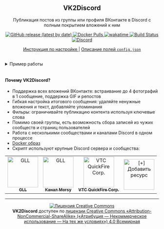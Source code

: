 <h2 align="center">
    VK2Discord
</h2>
<p align="center">
    Публикация постов из группы или профиля ВКонтакте в Discord с полным покрытием вложений к ним
</p>
<p align="center">
    <a href="https://github.com/MrZillaGold/VK2Discord/releases/latest">
        <img alt="GitHub release (latest by date)" src="https://img.shields.io/github/v/release/MrZillaGold/VK2Discord?label=%D0%9F%D0%BE%D1%81%D0%BB%D0%B5%D0%B4%D0%BD%D1%8F%D1%8F%20%D0%B2%D0%B5%D1%80%D1%81%D0%B8%D1%8F&logo=github">
    </a>
    <a href="https://hub.docker.com/r/mrzillagold/vk2discord">
        <img alt="Docker Pulls" src="https://img.shields.io/docker/pulls/mrzillagold/vk2discord?label=%D0%97%D0%B0%D0%B3%D1%80%D1%83%D0%B7%D0%BA%D0%B8%20Docker&logo=docker">
    </a>
    <a href="https://wakatime.com/badge/github/MrZillaGold/VK2Discord">
        <img alt="wakatime" src="https://wakatime.com/badge/github/MrZillaGold/VK2Discord.svg">
    </a>
    <a href="https://github.com/MrZillaGold/VK2Discord/actions/workflows/ci.yml">
        <img alt="Build Status" src="https://github.com/MrZillaGold/VK2Discord/actions/workflows/ci.yml/badge.svg">
    </a>
    <a href="https://discord.gg/tavKS3WSFE">
        <img src="https://img.shields.io/discord/714407016604369008.svg?label=&logo=discord&logoColor=ffffff&color=5865F2&labelColor=5865F2" alt="Discord">
    </a>
</p>
<p align="center">
  <a href="https://github.com/MrZillaGold/VK2Discord/wiki/%D0%98%D0%BD%D1%81%D1%82%D1%80%D1%83%D0%BA%D1%86%D0%B8%D1%8F">
    Инструкция по настройке
  </a>
  |
  <a href="https://github.com/MrZillaGold/VK2Discord/blob/master/CONFIG_FIELDS.md">
    Описание полей <code>config.json</code>
  </a>
</p>
<br>
<details>
  <summary>Пример работы</summary>
  <p align="center">
    <img src="https://repository-images.githubusercontent.com/192033596/86f73000-29b8-11eb-836d-40feada70107">
  </p>
</details>
<br>

#### Почему VK2Discord?

* Поддержка всех вложений ВКонтакте: встраивание до 4 фотографий в 1 сообщение, поддержка GIF и репостов
* Гибкая настройка итогового сообщения: удаляйте ненужные вложения и текст, добавляйте упоминания
* Фильры: ограничивайте публикацию контента используя ключевые слова
* Помимо своей группы, есть возможность сбора записей из чужих сообществ и страниц пользователей
* Работа с несколькими сообществами и каналами Discord в одном процессе
* [Docker образ](https://hub.docker.com/r/mrzillagold/vk2discord)
* Скрипт используют крупные Discord сервера и сообщества:
<table>
  <tr>
    <td align="center">
      <a href="https://vk.com/globalloot">
        <img src="https://i.imgur.com/m1EF3pN.jpg" height="100" width="100" alt="GLL"/>
        <br/>
        <sub><b>GLL</b></sub>
      </a>
    </td>
    <td align="center">
      <a href="https://discord.com/invite/tTxgXAB">
        <img src="https://i.imgur.com/C0dVbYL.png" height="100" width="100" alt="GLL"/>
        <br/>
        <sub><b>Канал Morsy</b></sub>
      </a>
    </td>
    <td align="center">
      <a href="https://discord.gg/MfKUp4F">
        <img src="https://i.imgur.com/FuI3ONC.jpg" height="100" width="100" alt="VTC QuickFire Corp."/>
        <br/>
        <sub><b>VTC QuickFire Corp.</b></sub>
      </a>
    </td>
    <td align="center">
      <a href="https://github.com/MrZillaGold/VK2Discord/discussions/231">
        <img src="https://cdn.discordapp.com/attachments/716035408877846528/864607469316997150/add.png" height="100" width="100" alt="[+] Добавить ресурс"/>
      </a>
    </td>
    </tr>
</table>

***

<p align="center">
  <a rel="license" href="http://creativecommons.org/licenses/by-nc-sa/4.0/">
    <img alt="Лицензия Creative Commons" style="border-width:0" src="https://i.creativecommons.org/l/by-nc-sa/4.0/88x31.png"/>
  </a>
  <br/>
  <b>VK2Discord</b> доступен по 
  <a rel="license" href="http://creativecommons.org/licenses/by-nc-sa/4.0/">
    лицензии Creative Commons «Attribution-NonCommercial-ShareAlike» («Атрибуция —  Некоммерческое использование — На тех же условиях») 4.0 Всемирная
  </a>
</p>
